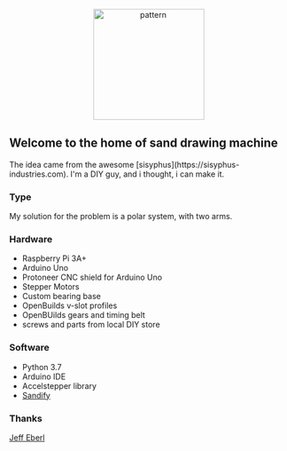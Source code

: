 <p align="center">
<img src="http://thejuggler.net/sisyphus/LinedCircles.png" alt="pattern" width="200" height="200"/>
</p>
<p align="center">
<h2>Welcome to the home of sand drawing machine</h2>
</p>
The idea came from the awesome [sisyphus](https://sisyphus-industries.com). 
I'm a DIY guy, and i thought, i can make it.

### Type

My solution for the problem is a polar system, with two arms.

### Hardware

* Raspberry Pi 3A+
* Arduino Uno
* Protoneer CNC shield for Arduino Uno
* Stepper Motors
* Custom bearing base
* OpenBuilds v-slot profiles
* OpenBUilds gears and timing belt
* screws and parts from local DIY store

### Software

* Python 3.7
* Arduino IDE
* Accelstepper library
* [Sandify](https://sandify.org)

### Thanks

[Jeff Eberl](https://github.com/jeffeb3/sandify)

